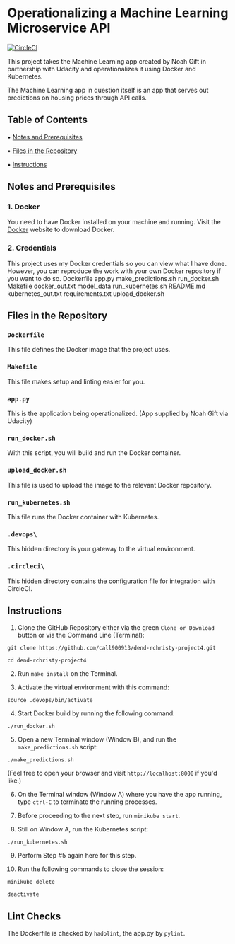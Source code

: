 # Operationalizing a Machine Learning Microservice API
[![CircleCI](https://circleci.com/gh/call900913/dend-rchristy-project4.svg?style=svg)](https://circleci.com/gh/call900913/dend-rchristy-project4)

This project takes the Machine Learning app created by Noah Gift in partnership with Udacity and operationalizes it using Docker and Kubernetes.

The Machine Learning app in question itself is an app that serves out predictions on housing prices through API calls.


## Table of Contents

• [Notes and Prerequisites](#notes-and-prerequisites)

• [Files in the Repository](#files-in-the-repository)

• [Instructions](#instructions)


## Notes and Prerequisites

### 1. Docker
You need to have Docker installed on your machine and running.
Visit the [Docker](https://docs.docker.com/docker-for-mac/install/) website to download Docker.

### 2. Credentials
This project uses my Docker credentials so you can view what I have done.
However, you can reproduce the work with your own Docker repository if you want to do so.
Dockerfile		app.py			make_predictions.sh	run_docker.sh
Makefile		docker_out.txt		model_data		run_kubernetes.sh
README.md		kubernetes_out.txt	requirements.txt	upload_docker.sh


## Files in the Repository

### `Dockerfile`
This file defines the Docker image that the project uses.

### `Makefile`
This file makes setup and linting easier for you.

### `app.py`
This is the application being operationalized. (App supplied by Noah Gift via Udacity)

### `run_docker.sh`
With this script, you will build and run the Docker container.

### `upload_docker.sh`
This file is used to upload the image to the relevant Docker repository.

### `run_kubernetes.sh`
This file runs the Docker container with Kubernetes.

### `.devops\`
This hidden directory is your gateway to the virtual environment.

### `.circleci\`
This hidden directory contains the configuration file for integration with CircleCI.



## Instructions

1. Clone the GitHub Repository either via the green `Clone or Download` button or via the Command Line (Terminal):
```
git clone https://github.com/call900913/dend-rchristy-project4.git

cd dend-rchristy-project4
```

2. Run `make install` on the Terminal.

3. Activate the virtual environment with this command:
```
source .devops/bin/activate
```

4. Start Docker build by running the following command:
```
./run_docker.sh
```

5. Open a new Terminal window (Window B), and run the `make_predictions.sh` script:
```
./make_predictions.sh
```
(Feel free to open your browser and visit `http://localhost:8000` if you'd like.)

6. On the Terminal window (Window A) where you have the app running, type `ctrl-C` to terminate the running processes.

7. Before proceeding to the next step, run `minikube start`.

8. Still on Window A, run the Kubernetes script:
```
./run_kubernetes.sh
```

9. Perform Step #5 again here for this step.

10. Run the following commands to close the session:
```
minikube delete

deactivate
```


## Lint Checks
The Dockerfile is checked by `hadolint`, the app.py by `pylint`.
